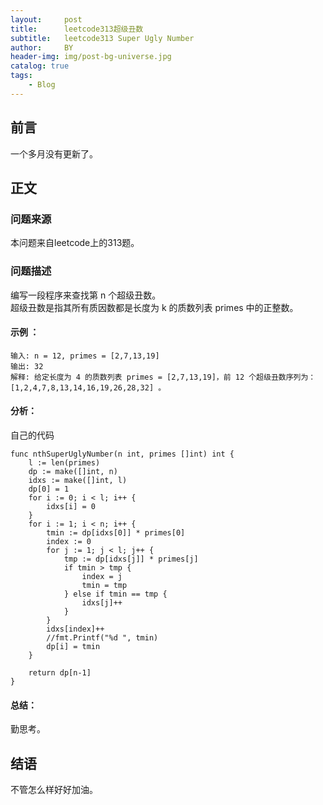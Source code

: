 ```yaml
---
layout:     post
title:      leetcode313超级丑数
subtitle:   leetcode313 Super Ugly Number
author:     BY
header-img: img/post-bg-universe.jpg
catalog: true
tags:
    - Blog
---
```



## 前言

一个多月没有更新了。

## 正文

### 问题来源

本问题来自leetcode上的313题。

### 问题描述

编写一段程序来查找第 n 个超级丑数。  
超级丑数是指其所有质因数都是长度为 k 的质数列表 primes 中的正整数。  

#### 示例 ：
```
输入: n = 12, primes = [2,7,13,19]
输出: 32 
解释: 给定长度为 4 的质数列表 primes = [2,7,13,19]，前 12 个超级丑数序列为：[1,2,4,7,8,13,14,16,19,26,28,32] 。
```

#### 分析：
自己的代码
```
func nthSuperUglyNumber(n int, primes []int) int {
    l := len(primes)
    dp := make([]int, n)
    idxs := make([]int, l)
    dp[0] = 1
    for i := 0; i < l; i++ {
        idxs[i] = 0
    }
    for i := 1; i < n; i++ {
        tmin := dp[idxs[0]] * primes[0]
        index := 0
        for j := 1; j < l; j++ {
            tmp := dp[idxs[j]] * primes[j]
            if tmin > tmp {
                index = j
                tmin = tmp
            } else if tmin == tmp {
                idxs[j]++
            }
        }
        idxs[index]++
        //fmt.Printf("%d ", tmin)
        dp[i] = tmin
    }
    
    return dp[n-1]
}
```

#### 总结：
勤思考。  

## 结语
不管怎么样好好加油。
